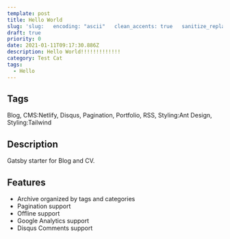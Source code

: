 ```yaml
---
template: post
title: Hello World
slug: 'slug:   encoding: "ascii"   clean_accents: true   sanitize_replacement: "_"'
draft: true
priority: 0
date: 2021-01-11T09:17:30.886Z
description: Hello World!!!!!!!!!!!!!
category: Test Cat
tags:
  - Hello
---
```



## Tags

Blog, CMS:Netlify, Disqus, Pagination, Portfolio, RSS, Styling:Ant Design, Styling:Tailwind

## Description

Gatsby starter for Blog and CV.

## Features

* Archive organized by tags and categories
* Pagination support
* Offline support
* Google Analytics support
* Disqus Comments support